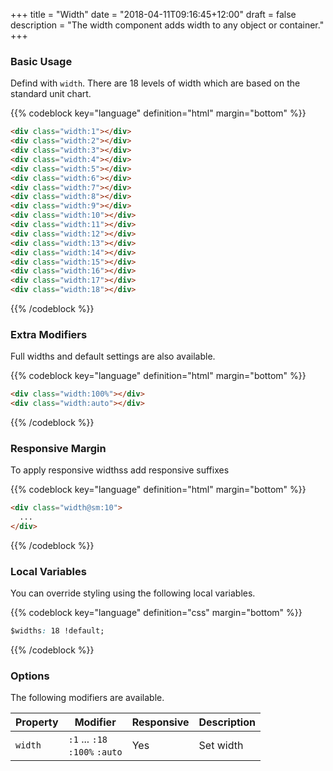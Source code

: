 +++
title = "Width"
date = "2018-04-11T09:16:45+12:00"
draft = false
description = "The width component adds width to any object or container."
+++

### Basic Usage

Defind with `width`. There are 18 levels of width which are based on the standard unit chart.

{{% codeblock key="language" definition="html" margin="bottom" %}}
```html
<div class="width:1"></div>
<div class="width:2"></div>
<div class="width:3"></div>
<div class="width:4"></div>
<div class="width:5"></div>
<div class="width:6"></div>
<div class="width:7"></div>
<div class="width:8"></div>
<div class="width:9"></div>
<div class="width:10"></div>
<div class="width:11"></div>
<div class="width:12"></div>
<div class="width:13"></div>
<div class="width:14"></div>
<div class="width:15"></div>
<div class="width:16"></div>
<div class="width:17"></div>
<div class="width:18"></div>
```
{{% /codeblock %}}

### Extra Modifiers

Full widths and default settings are also available.

{{% codeblock key="language" definition="html" margin="bottom" %}}
```html
<div class="width:100%"></div>
<div class="width:auto"></div>
```
{{% /codeblock %}}

### Responsive Margin

To apply responsive widthss add responsive suffixes

{{% codeblock key="language" definition="html" margin="bottom" %}}
```html
<div class="width@sm:10">
  ...
</div>
```
{{% /codeblock %}}

### Local Variables

You can override styling using the following local variables.

{{% codeblock key="language" definition="css" margin="bottom" %}}
```css
$widths: 18 !default;
```
{{% /codeblock %}}

### Options

The following modifiers are available.

<table class="table width:100% table:pile table@sm:unpile">
  <thead>
    <tr>
      <th>
        Property
      </th>
      <th>
        Modifier
      </th>
      <th>
        Responsive
      </th>
      <th>
        Description
      </th>
    </tr>
  </thead>
  <tr>
    <td data-label="Properties">
      <code>width</code>
    </td>
    <td data-label="Attributes">
      <code>:1</code> ... <code>:18</code><br>
      <code>:100%</code> <code>:auto</code>
    </td>
    <td data-label="Responsive">
      Yes
    </td>
    <td class="row:reverse">
      Set width
    </td>
  </tr>
</table>
